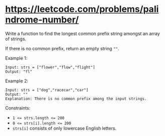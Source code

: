 # https://leetcode.com/problems/palindrome-number/

Write a function to find the longest common prefix string amongst an array of strings.

If there is no common prefix, return an empty string `""`.

Example 1:
```
Input: strs = ["flower","flow","flight"]
Output: "fl"
```

Example 2:
```
Input: strs = ["dog","racecar","car"]
Output: ""
Explanation: There is no common prefix among the input strings.
```

Constraints:
* `1 <= strs.length <= 200`
* `0 <= strs[i].length <= 200`
* `strs[i]` consists of only lowercase English letters.